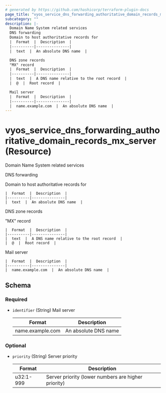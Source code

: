 ```yaml
---
# generated by https://github.com/hashicorp/terraform-plugin-docs
page_title: "vyos_service_dns_forwarding_authoritative_domain_records_mx_server Resource - vyos"
subcategory: ""
description: |-
  Domain Name System related services
  DNS forwarding
  Domain to host authoritative records for
  |  Format  |  Description  |
  |----------|---------------|
  |  text  |  An absolute DNS name  |

  DNS zone records
  "MX" record
  |  Format  |  Description  |
  |----------|---------------|
  |  text  |  A DNS name relative to the root record  |
  |  @  |  Root record  |

  Mail server
  |  Format  |  Description  |
  |----------|---------------|
  |  name.example.com  |  An absolute DNS name  |
---
```


# vyos_service_dns_forwarding_authoritative_domain_records_mx_server (Resource)

Domain Name System related services

DNS forwarding

Domain to host authoritative records for

    |  Format  |  Description  |
    |----------|---------------|
    |  text  |  An absolute DNS name  |

DNS zone records

"MX" record

    |  Format  |  Description  |
    |----------|---------------|
    |  text  |  A DNS name relative to the root record  |
    |  @  |  Root record  |

Mail server

    |  Format  |  Description  |
    |----------|---------------|
    |  name.example.com  |  An absolute DNS name  |



<!-- schema generated by tfplugindocs -->
## Schema

### Required

- `identifier` (String) Mail server

    |  Format  |  Description  |
    |----------|---------------|
    |  name.example.com  |  An absolute DNS name  |

### Optional

- `priority` (String) Server priority

    |  Format  |  Description  |
    |----------|---------------|
    |  u32:1-999  |  Server priority (lower numbers are higher priority)  |
